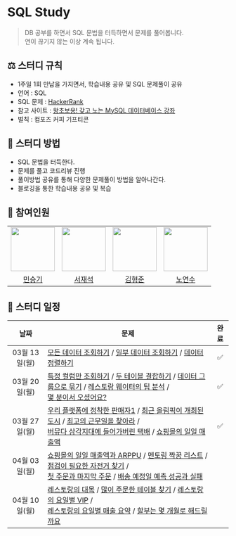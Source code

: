 # SQL Study
> DB 공부를 하면서 SQL 문법을 터득하면서 문제를 풀어봅니다.<br>
> 연이 끊기지 않는 이상 계속 됩니다.

## ⚖️ 스터디 규칙
- 1주일 1회 만남을 가지면서, 학습내용 공유 및 SQL 문제풀이 공유
- 언어 : SQL
- SQL 문제 : [HackerRank](https://www.hackerrank.com/)
- 참고 사이트 : [왕초보용! 갖고 노는 MySQL 데이터베이스 강좌](https://www.youtube.com/watch?v=dgpBXNa9vJc&t=8460s)
- 벌칙 : 컴포즈 커피 기프티콘

## 📖 스터디 방법
- SQL 문법을 터득한다.
- 문제를 풀고 코드리뷰 진행
- 풀이방법 공유를 통해 다양한 문제풀이 방법을 알아나간다.
- 블로깅을 통한 학습내용 공유 및 복습

## 👥 참여인원
<table>
  <tr>
    <td>
        <a href="https://github.com/seunGit">
            <img src="https://avatars.githubusercontent.com/u/110602191?v=4" width="100px" />
        </a>
    </td>
    <td>
        <a href="https://github.com/suhjaesuk">
            <img src="https://avatars.githubusercontent.com/u/110963294?v=4" width="100px" />
        </a>
    </td>
    <td>
        <a href="https://github.com/hjun0917">
            <img src="https://avatars.githubusercontent.com/u/91590391?v=4" width="100px" />
        </a>
    </td>
    <td>
        <a href="https://github.com/soogineer">
            <img src="https://avatars.githubusercontent.com/u/116775790?v=4" width="100px" />
        </a>
    </td>
  </tr>

  <tr> 
    <td align="center"><a href="https://github.com/seunGit">민승기</a></td>
    <td align="center"><a href="https://github.com/suhjaesuk">서재석</a></td>
    <td align="center"><a href="https://github.com/hjun0917">김형준</a></td>
    <td align="center"><a href="https://github.com/soogineer">노연수</a></td>
  </tr>
</table>


## 📅 스터디 일정

| 날짜 | 문제 | 완료 |
|:---:|---|:---:|
| 03월 13일(월) | [모든 데이터 조회하기](https://solvesql.com/problems/select-all/) / [일부 데이터 조회하기](https://solvesql.com/problems/select-where/) / [데이터 정렬하기](https://solvesql.com/problems/order-by/) |✅|
| 03월 20일(월) | [특정 컬럼만 조회하기](https://solvesql.com/problems/select-column/) / [두 테이블 결합하기](https://solvesql.com/problems/join/) / [데이터 그룹으로 묶기](https://solvesql.com/problems/group-by/) / [레스토랑 웨이터의 팁 분석](https://solvesql.com/problems/tip-analysis/) / <br> [몇 분이서 오셨어요?](https://solvesql.com/problems/size-of-table/)  |✅|
| 03월 27일(월) |[우리 플랫폼에 정착한 판매자1](https://solvesql.com/problems/settled-sellers-1/) / [최근 올림픽이 개최된 도시](https://solvesql.com/problems/olympic-cities/) / [최고의 근무일을 찾아라](https://solvesql.com/problems/best-working-day/) / <br> [버뮤다 삼각지대에 들어가버린 택배](https://solvesql.com/problems/shipment-in-bermuda/) / [쇼핑몰의 일일 매출액](https://solvesql.com/problems/olist-daily-revenue/)|✅|
| 04월 03일(월) |[쇼핑몰의 일일 매출액과 ARPPU](https://solvesql.com/problems/daily-arppu/) / [멘토링 짝꿍 리스트](https://solvesql.com/problems/mentor-mentee-list/) / [점검이 필요한 자전거 찾기](https://solvesql.com/problems/inspection-needed-bike/) / <br> [첫 주문과 마지막 주문](https://solvesql.com/problems/first-and-last-orders/) / [배송 예정일 예측 성공과 실패](https://solvesql.com/problems/estimated-delivery-date/)||
| 04월 10일(월) |[레스토랑의 대목](https://solvesql.com/problems/high-season-of-restaurant/) / [많이 주문한 테이블 찾기](https://solvesql.com/problems/find-tables-with-high-bill/) / [레스토랑의 요일별 VIP](https://solvesql.com/problems/restaurant-vip/) / <br> [레스토랑의 요일별 매출 요약](https://solvesql.com/problems/sales-summary/) / [할부는 몇 개월로 해드릴까요](https://solvesql.com/problems/installment-month/)||